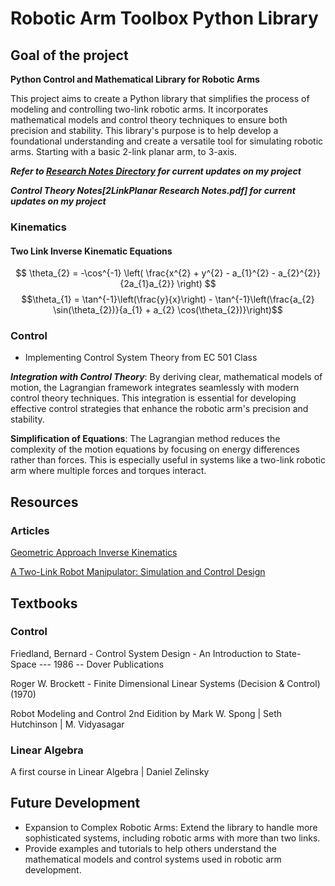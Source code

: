 # Robotic Arm Toolbox Python Library
## Goal of the project

**Python Control and Mathematical Library for Robotic Arms**

This project aims to create a Python library that simplifies the process of modeling and controlling two-link robotic arms. It incorporates mathematical models and control theory techniques to ensure both precision and stability. This library's purpose is to help develop a foundational understanding and create a versatile tool for simulating robotic arms. Starting with a basic 2-link planar arm, to 3-axis.

***Refer to [Research Notes Directory](https://github.com/manuelmort/TwoLinkPlanar/tree/main/Research%20Notes) for current updates on my project***

***Control Theory Notes[2LinkPlanar Research Notes.pdf] for current updates on my project***

### Kinematics

#### Two Link Inverse Kinematic Equations
$$ \theta_{2} = -\cos^{-1} \left( \frac{x^{2} + y^{2} - a_{1}^{2} - a_{2}^{2}}{2a_{1}a_{2}} \right) $$
$$\theta_{1} = \tan^{-1}\left(\frac{y}{x}\right) - \tan^{-1}\left(\frac{a_{2} \sin(\theta_{2})}{a_{1} + a_{2} \cos(\theta_{2})}\right)$$
### Control
- Implementing Control System Theory from EC 501 Class

***Integration with Control Theory***: By deriving clear, mathematical models of motion, the Lagrangian framework integrates seamlessly with modern control theory techniques. This integration is essential for developing effective control strategies that enhance the robotic arm's precision and stability.

**Simplification of Equations**: The Lagrangian method reduces the complexity of the motion equations by focusing on energy differences rather than forces. This is especially useful in systems like a two-link robotic arm where multiple forces and torques interact.

## Resources

### Articles
[Geometric Approach Inverse Kinematics](https://medium.com/@manuelmort/inverse-kinematics-of-two-link-planar-arm-geometric-approach-5f3ffdfde16d "Geometric Approach Inverse Kinematics")


[A Two-Link Robot Manipulator: Simulation and Control Design](https://www.vibgyorpublishers.org/content/ijre/ijre-5-028.pdf)

## Textbooks


### Control
Friedland, Bernard - Control System Design - An Introduction to State-Space --- 1986 -- Dover Publications 

Roger W. Brockett - Finite Dimensional Linear Systems (Decision & Control) (1970)

Robot Modeling and Control 2nd Eidition by Mark W. Spong | Seth Hutchinson | M. Vidyasagar

### Linear Algebra
A first course in Linear Algebra | Daniel Zelinsky

## Future Development

 - Expansion to Complex Robotic Arms: Extend the library to handle more sophisticated systems, including robotic arms with more than two links.
 - Provide examples and tutorials to help others understand the mathematical models and control systems used in robotic arm development.